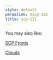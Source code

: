 ```yaml
---
style: default
permalink: Xscp-131
title: scp-131
---
```

You may also like:

[SCP Fronts](http://scp-wiki.net/scp-fronts)

[Clouds](http://scp-wiki.net/clouds)
